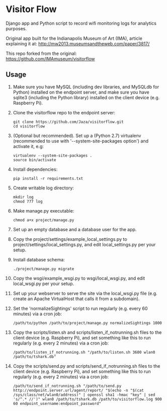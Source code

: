 Visitor Flow
============

Django app and Python script to record wifi monitoring logs for analytics purposes.

Original app built for the Indianapolis Museum of Art (IMA), article explaining it at: http://mw2013.museumsandtheweb.com/paper/3817/

This repo forked from the original: https://github.com/IMAmuseum/visitorflow

Usage
-----

1.  Make sure you have MySQL (including dev libraries, and MySQLdb for Python) installed on the endpoint server, and make sure you have sqlite3 (including the Python library) installed on the client device (e.g. Raspberry Pi).
2.  Clone the visitorflow repo to the endpoint server:

    ```
    git clone https://github.com/Jaza/visitorflow.git
    cd visitorflow
    ```

3.  (Optional but recommended). Set up a (Python 2.7) virtualenv (recommended to use with '--system-site-packages option') and activate it, e.g:

    ```
    virtualenv --system-site-packages .
    source bin/activate
    ```

4.  Install dependencies:

    ```
    pip install -r requirements.txt
    ```

5.  Create writable log directory:

    ```
    mkdir log
    chmod 777 log
    ```

6.  Make manage.py executable:

    ```
    chmod a+x project/manage.py
    ```

7.  Set up an empty database and a database user for the app.
8.  Copy the project/settings/example_local_settings.py to project/settings/local_settings.py, and edit local_settings.py per your setup.
9.  Install database schema:

    ```
    ./project/manage.py migrate
    ```

10. Copy the wsgi/example_wsgi.py to wsgi/local_wsgi.py, and edit local_wsgi.py per your setup.
11. Set up your webserver to serve the site via the local_wsgi.py file (e.g. create an Apache VirtualHost that calls it from a subdomain).
12. Set the 'normalizeSightings' script to run regularly (e.g. every 60 minutes) via a cron job:

    ```
    /path/to/python /path/to/project/manage.py normalizeSightings 1000
    ```

13. Copy the scripts/listen.sh and scripts/listen_if_notrunning.sh files to the client device (e.g. Raspberry Pi), and set something like this to run regularly (e.g. every 2 minutes) via a cron job:

    ```
    /path/to/listen_if_notrunning.sh "/path/to/listen.sh 3600 wlan0 /path/to/tshark.db"
    ```

14. Copy the scripts/send.py and scripts/send_if_notrunning.sh files to the client device (e.g. Raspberry Pi), and set something like this to run regularly (e.g. every 2 minutes) via a cron job:

    ```
    /path/to/send_if_notrunning.sh "/path/to/send.py http://endpoint.server.url/agent/report/ "$(echo -n "$(cat /sys/class/net/wlan0/address)" | openssl sha1 -hmac "key" | sed 's/^.* //')" wlan0 /path/to/tshark.db /path/to/visitorflow.log 900 60 endpoint_username:endpoint_password"
    ```
